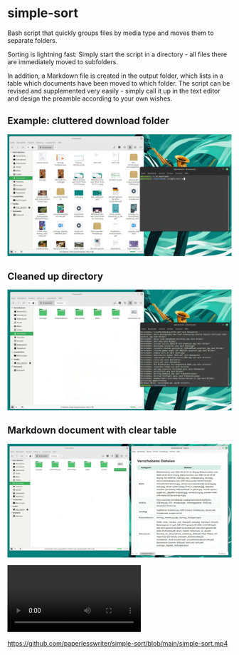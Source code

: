 # simple-sort

Bash script that quickly groups files by media type and moves them to separate folders.

Sorting is lightning fast: Simply start the script in a directory - all files there are immediately moved to subfolders. 

In addition, a Markdown file is created in the output folder, which lists in a table which documents have been moved to which folder.
The script can be revised and supplemented very easily - simply call it up in the text editor and design the preamble according to your own wishes.

## Example: cluttered download folder

![](assets/simple-sort1.png)

## Cleaned up directory

![](assets/simple-sort2.png)

## Markdown document with clear table

![](assets/simple-sort3.png)

![Video](simple-sort.mp4)

https://github.com/paperlesswriter/simple-sort/blob/main/simple-sort.mp4
